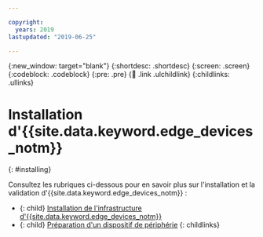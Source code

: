 ```yaml
---

copyright:
  years: 2019
lastupdated: "2019-06-25"

---
```


{:new_window: target="blank"}
{:shortdesc: .shortdesc}
{:screen: .screen}
{:codeblock: .codeblock}
{:pre: .pre}
{:child: .link .ulchildlink}
{:childlinks: .ullinks}

# Installation d'{{site.data.keyword.edge_devices_notm}}
{: #installing}

Consultez les rubriques ci-dessous pour en savoir plus sur l'installation et la validation d'{{site.data.keyword.edge_devices_notm}} :

- {: child} [Installation de l'infrastructure d'{{site.data.keyword.edge_devices_notm}}](install.md) 
- {: child} [Préparation d'un dispositif de périphérie](adding_devices.md)
{: childlinks}
